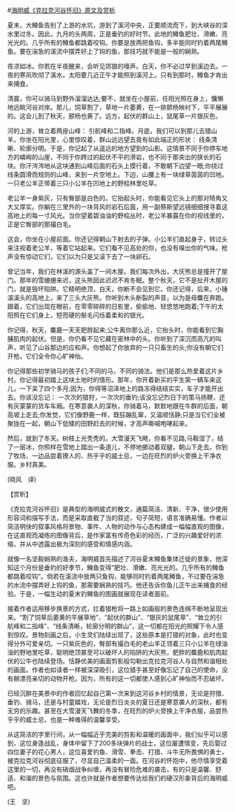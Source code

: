 #[海明威《克拉克河谷怀旧》原文及赏析](https://www.vrrw.net/wx/12379.html)

夏末，大鳟鱼告别了上游的水坑，游到了溪河中央，正要顺流而下，到大峡谷的深水里过冬。因此，九月的头两周，正是垂钓的好时节。此地的鳟鱼肥壮、滑嫩、亮光光的。几乎所有的鳟鱼都跳着咬钩。你要是放两把鱼钩，多半能同时钓着两尾鳟鱼。要在湍急的溪流中摆弄好上了钩的鱼，那技巧就不能是一般的娴熟。

夜凉如冰。你若在半夜醒来，会听见郊狼的嚎声。白天，你不必过早到溪边去。一夜的寒风吹彻了溪水。太阳要几近正午才能照到溪河上。只有到那时，鳟鱼才肯出来捕食。

清晨，你可以骑马到野外溜溜达达;要不，就坐在小屋前，任阳光照在身上，慵懒地远眺河谷对岸。那儿，饲草割了，草地一片萎黄，在一排颤杨映衬下，平平展展的。这会儿到了秋天，颤杨也黄了。远方，起伏的群山上，鼠尾草一片银灰色。

河的上游，耸立着两座山峰： 引航峰和二指峰。月底，我们可以到那儿去猎山羊。你坐在阳光里，心里惊叹着，群山远远望去竟有如此端正的形状： 线条清晰、轮廓分明。于是，你记起了从遥远的地方望到的山影。这情景不同于你停车地方的嶙峋的山崖，不同于你跨过的起伏不平的滑岩，也不同于那突出的狭长的石块。你汗涔涔地从这块通到山峰后面的石头上摸行着，不敢朝下边望一眼;你绕过线条圆滑而规则的山峰，来到一片空地上。下边，山腰上有一块绿草茵茵的凹地。一只老公羊正带着三只小公羊在凹地上的野桧林里吃草。



老公羊一身紫灰，只有臀部是白色的。它抬起头时，你能看见它头上的那对犄角又大又厚实。你躺在三里外的一块背风的岩石后面，用一副蔡斯望远镜细细搜寻着这高地上的每一寸风光。当你望着碧油油的野桧丛时，老公羊暴露在你的视线里的，正是它臀部的那撮白毛。

这会，你坐在小屋前面。你还记得朝山下射去的子弹。小公羊们直起身子，转过头来注视着老公羊，等着它站起来。它们看不见高处的你，也没有嗅出你的气味。枪声没有惊动它们，它们以为只是又滚下去了一块卵石。

曾记当年，我们在林溪的源头盖了一间木屋。我们每次外出，大灰熊总是撞开了屋门。那年的雪姗姗来迟，这头熊因此迟迟不肯冬眠。整个秋天，它不是扯开木屋的门，就是毁坏陷阱。它精明绝顶，白天，你断不会见到它。你还记得，后来，小锤溪溪头的高地上，来了三头大灰熊。你听到木头断裂的声音，以为是母麋在奔跑。跟着，它们出现在眼前，在零零碎碎的日影里，偷偷地、轻悠悠地跑着;下午的太阳照在它们身上，短而硬的鬃毛闪烁着柔和的银光。

你记得，秋天，麋鹿一天天肥胖起来;公牛离你那么近，它抬头时，你能看到它胸脯肌肉的起伏。但是，你仍看不见它藏在密林中的头。你听到了深沉而高亢的叫声，听见了山谷那边的应和声。你想起了你放弃的一只只畜生的头;你没有朝它们开枪。它们全令你心旷神怡。

你记得那些初学骑马的孩子们;不同的马，不同的骑法。他们是那么热爱着这片乡村。你记得最初踏上这块土地时的情形。那年，你开着新买的平生第一辆车来这儿，一下呆了四个多月;因为，你得等沼泽地上的路冻得结结实实，车子才能开出去。你该没忘记： 一次次的猎狩，一次次的垂钓;该没忘记烈日下的策马扬鞭，还有灰蒙蒙的货车车厢。在寒意袭人的深秋，你骑着马，默默地跟在牛群的后面，朝高坡上走去;你发觉，它们像野鹿一样，既狂蹦乱窜，又温顺恬静;只是当它们全被聚拢在一起，朝山下低矮的田野赶去的时候，才高声嘶喊咆哮起来。

然后，就到了冬天。树枝上光秃秃的。大雪漫天飞飏，你看不见路;马鞍湿了，结了一层冰，你照样在雪地上踏出一条道儿，不停地挪动着双腿，朝山下走去。你到了牧场，一边品尝着撩人的、热乎乎的威士忌，一边在旺烈的炉火旁换上干净衣服。乡村真美。

(晓风　译)

【赏析】

《克拉克河谷怀旧》是典型的海明威式的散文，通篇简洁、清新、干净，很少使用形容词和描写手法，而是采取直截了当的叙述，句子简短，语言准确易懂。作者以简洁明快的叙事风格将景物、事件、人物的动作与心态构建成一幅幅直观的图像，在这直观而凝练的图像背后，是作家富有传奇色彩的经历，广泛的兴趣爱好的浓缩，并从中透露出极为深刻的感受和情感内涵。

就像一名坚毅娴熟的渔夫，海明威首先描述了河谷夏末鳟鱼集体迁徙的景象，他深知这个月份是垂钓的好季节，鳟鱼变得“肥壮、滑嫩、亮光光的。几乎所有的鳟鱼都跳着咬钩”。倘若在溪流中放两只鱼钩，能够同时钓着两尾鳟鱼，不过要在湍急的水流中摆弄好上钩的鱼，那需要娴熟的技巧。他还告诉你鱼儿正午出来捕食的经验。于是，一幅生动的夏末钓鳟鱼的图画就展现在读者面前。

接着作者运用移步换景的方式，扛着猎枪将一路上如画般的景色连绵不断地呈现出来。“割了饲草后萎黄的平展草地”、“起伏的群山”、“银灰的鼠尾草”、“耸立的引航峰和二指峰”、“线条清晰，轮廓分明的群山”，这一切都在阳光的照耀下令人感到惊叹。景物刻画之后，小生灵们陆续出现了，这些原本是打猎的对象，此时也变得分外可爱亲切。一只紫灰色的，臀部有撮白毛的老山羊正领着三只小公羊在绿油油的野地里吃草，聪明绝顶甚至可以破坏人的陷阱的大灰熊，肥胖的麋鹿和肌肉起伏的公牛也陆续登场。恬静优美的画面剪影般勾勒出克拉克河谷人与自然和谐相处的画面。作者也如读者一样被深深吸引，这位猎手甚至好像忘记了自己的使命，没有朝漂亮亲切的动物开枪。因为，所有的这一切都使人感到心旷神怡而不忍破坏。

已经沉醉在美景中的作者回忆起自己第一次来到这河谷乡村的情景，无论是狩猎、垂钓、骑马，还是与村童嬉戏，无论是烈日炎炎的夏日还是寒意袭人的深秋，都有无穷的乐趣。甚至在大雪漫天飞舞的冬季，在旺烈的炉火旁换上干净衣服，品尝热乎乎的威士忌，也是一种难得的温馨享受。

从这简洁的字里行间，从一幅幅近乎完美的剪影和温暖的画面中，我们似乎可以感到，这位身逢战乱，身体中留下了200多块弹片的战士，这位屡遭情变，先后娶过四位妻子的花心男人，这位喜爱钓鱼、滑雪、拳击、打猎、斗牛无所畏惧的勇士，被克拉克河谷彻底征服了，尽显自己温柔的一面。在河谷的怀抱中，他尽情享受着这里的一切，再没有硝烟战争纠缠，再没有冒险危难的袭击，有的只是温馨、舒适、和谐的景色与氛围。这也许就是作者想要传达给我们的硬汉形象背后的海明威吧。

(王　坚)

